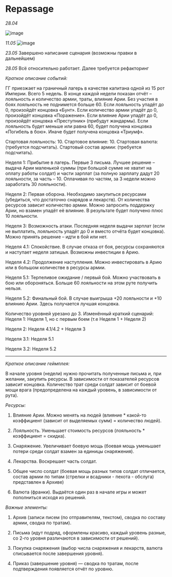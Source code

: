 # Repassage

*28.04*

![image](https://user-images.githubusercontent.com/75910420/116398501-4f32c500-a841-11eb-9fcb-4d0390329d0f.png)

*11.05*
![image](https://user-images.githubusercontent.com/75910420/117955957-03e4e000-b332-11eb-9052-0aaa87fb0eaa.png)

*23.05* 
Завершено написание сценария (возможны правки в дальнейшем)

*28.05*
Всё относительно работает. Далее требуется рефакторинг

*Краткое описание событий:*

ГГ приезжает на граничный лагерь в качестве капитана одной из 15 рот Империи. 
Всего 5 недель. В конце каждой недели показан отчёт – лояльность и количество армии, траты, влияние Арии. Без участия в боях лояльность не поднимется больше 60. Если лояльность упадёт до 0, произойдёт концовка «Бунт». Если количество армии упадёт до 0, произойдёт концовка «Поражение». Если влияние Арии упадёт до 0, произойдёт концовка «Преступник» (прибудут жандармы). Если лояльность будет меньше или равна 60, будет получена концовка «Погибель в бою». Иначе будет получена концовка «Триумф».

Стартовая лояльность: 10. Стартовое влияние: 10. Стартовая валюта: (требуется подсчитать). Стартовый состав армии: (требуется подсчитать).


Неделя 1: Прибытие в лагерь. Первые 3 письма. Лучшее решение – выдача Арии маленькой суммы (при большой сумме не хватит на оплату работы солдат) и части зарплат (за полную зарплату дадут 20 лояльности, за часть – 10. Оплачивая по частям, за 3 недели можно заработать 30 лояльности).

Неделя 2: Первая оборона. Необходимо закупиться ресурсами (убедиться, что достаточно снарядов и лекарств). От количества ресурсов зависит количество армии. Можно запросить поддержку Арии, но взамен упадёт её влияние. В результате будет получено плюс 10 лояльности.

Неделя 3: Возможность атаки. Последняя неделя выдачи зарплат (если не выплатить, лояльность упадёт до 0 и вместо отчёта будет концовка). Можно принять решение – идти в бой или нет. 

Неделя 4.1: Спокойствие. В случае отказа от боя, ресурсы сохраняются и наступает неделя затишья. Возможны инвестиции в Арию.

Неделя 4.2: Продолжение наступления. Можно инвестировать в Арию или в большом количестве в ресурсы армии.

Неделя 5.1: Терпеливое ожидание / первый бой. Можно участвовать в бою или обороняться. Больше 60 лояльности на этом руте получить нельзя.

Неделя 5.2: Финальный бой. В случае выигрыша +20 лояльности и +10 влиянию Арии. Здесь получается лучшая концовка.

Количество уровней урезано до 3. 
Изменённый краткий сценарий:
Неделя 1: Неделя 1, но с первым боем (т.е Неделя 1 + Неделя 2)

Неделя 2: Неделя 4.1/4.2 + Неделя 3

Неделя 3.1: Неделя 5.1

Неделя 3.2: Неделя 5.2

***

*Краткое описание геймплея:*

В начале уровня (недели) нужно прочитать полученные письма и, при желании, закупить ресурсы. В зависимости от показателей ресурсов зависит концовка. Количество трат среди солдат зависит от боевой мощи врага (предопределена на каждый уровень, в зависимости от рута).


*Ресурсы:*

1) Влияние Арии. Можно менять на людей (влияние * какой-то коэффициент (зависит от выделяемых сумм) = количество людей).

2) Лояльность. Уменьшает стоимость ресурсов (лояльность * коэффициент = скидка).

3) Снаряжение. Увеличивает боевую мощь (боевая мощь уменьшает потери среди солдат взамен за единицы снаряжения).

4) Лекарства. Воскрешает часть солдат.

5) Общее число солдат (боевая мощь разных типов солдат отличается, состав армии по типам (стрелки и всадники - пехота - обслуга) представлен в Архиве) 

6) Валюта (франки). Выдаётся один раз в начале игры и может пополниться исходя из решений. 


*Важные элементы:*

1) Архив (записи писем (по отправителям, текстом), сводка по составу армии, сводка по тратам).

2) Письма (идут подряд, оформлены красиво, каждый уровень разные, со 2-го уровня различаются в зависимости от решений).

3) Покупка снаряжения (выбор числа снаряжения и лекарств, валюта списывается после завершения уровня).

4) Приказ (завершение уровня) — сводка по тратам, после подтверждения появляется отчёт по уровню.
